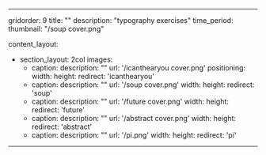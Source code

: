 ---

gridorder: 9
title: ""
description: "typography exercises"
time_period:
thumbnail: "/soup cover.png"

content_layout:
  - section_layout: 2col
    images:
      - caption:
        description: ""
        url: '/icanthearyou cover.png'
        positioning: 
        width:
        height:
        redirect: 'icanthearyou'
      - caption:
        description: ""
        url: '/soup cover.png'
        width:
        height:
        redirect: 'soup'
      - caption:
        description: ""
        url: '/future cover.png'
        width:
        height:
        redirect: 'future'
      - caption:
        description: ""
        url: '/abstract cover.png'
        width:
        height:
        redirect: 'abstract'
      - caption:
        description: ""
        url: '/pi.png'
        width:
        height:
        redirect: 'pi'


---